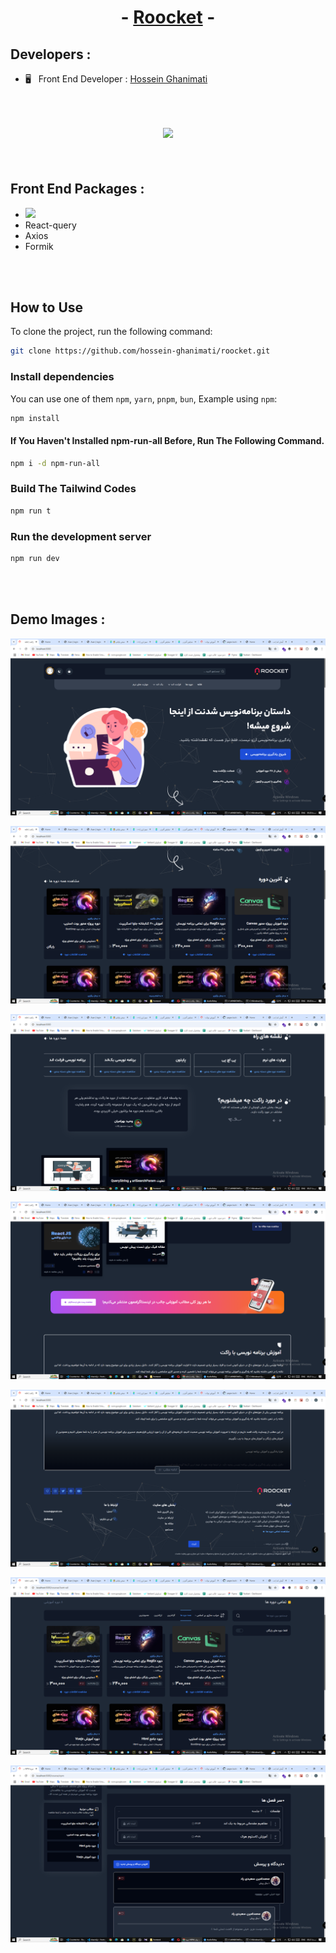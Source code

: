 <h1 align="center">-  <a href="https://hossein-ghanimati.github.io/roocket/" target="_blank">Roocket</a>  -</h1>


<h2>Developers : </h2>
<ul>
  <li>🖥 &nbsp; Front End Developer : <a href="github.com/hossein-ghanimati">Hossein Ghanimati</a></li>
</ul>

<br/>

<h2 align="center">
  <a href="https://hossein-ghanimati.github.io/roocket/"><img src="https://img.shields.io/badge/See%20Demo-8A2BE2" /></a>
</h2>

<br/>

<h2>Front End Packages : </h2>
<ul>
  <li>
  <img src="https://skillicons.dev/icons?i=react,tailwind,ts" data-canonical-src="https://skillicons.dev/icons?i=react,tailwind,react-query,axios" style="max-width: 100%;">
  </li>
  <li>
    React-query
  </li>
  <li>
    Axios
  </li>
  <li>
    Formik
  </li>
</ul>

<br/>
<br/>



## How to Use

To clone the project, run the following command:

```bash
git clone https://github.com/hossein-ghanimati/roocket.git
```

### Install dependencies

You can use one of them `npm`, `yarn`, `pnpm`, `bun`, Example using `npm`:

```bash
npm install
```
#### If You Haven't Installed npm-run-all Before, Run The Following Command.

```bash
npm i -d npm-run-all
```

### Build The Tailwind Codes

```bash
npm run t
```
### Run the development server

```bash
npm run dev
```

<br/>
<br/>

<h2>Demo Images :</h2>

![Project Screenshot](https://raw.githubusercontent.com/hossein-ghanimati/roocket/refs/heads/main/demo/1.png)
<br>  


![Project Screenshot](https://raw.githubusercontent.com/hossein-ghanimati/roocket/refs/heads/main/demo/2.png)
<br>  


![Project Screenshot](https://raw.githubusercontent.com/hossein-ghanimati/roocket/refs/heads/main/demo/3.png)
<br>  


![Project Screenshot](https://raw.githubusercontent.com/hossein-ghanimati/roocket/refs/heads/main/demo/4.png)
<br>  


![Project Screenshot](https://raw.githubusercontent.com/hossein-ghanimati/roocket/refs/heads/main/demo/5.png)
<br>  


![Project Screenshot](https://raw.githubusercontent.com/hossein-ghanimati/roocket/refs/heads/main/demo/6.png)
<br>  


![Project Screenshot](https://raw.githubusercontent.com/hossein-ghanimati/roocket/refs/heads/main/demo/7.png)
<br>  

